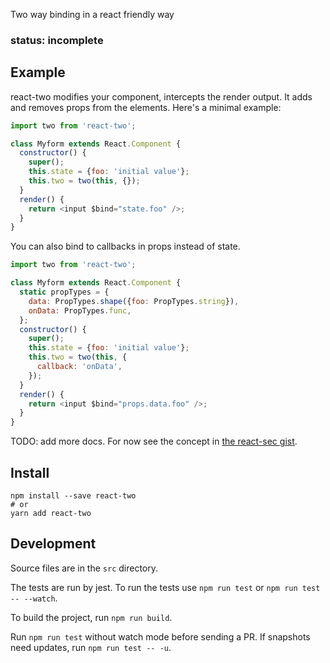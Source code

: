 
Two way binding in a react friendly way

### status: incomplete

## Example

react-two modifies your component, intercepts the render output. It adds and removes props
from the elements. Here's a minimal example:

```js
import two from 'react-two';

class Myform extends React.Component {
  constructor() {
    super();
    this.state = {foo: 'initial value'};
    this.two = two(this, {});
  }
  render() {
    return <input $bind="state.foo" />;
  }
}
```

You can also bind to callbacks in props instead of state.

```js
import two from 'react-two';

class Myform extends React.Component {
  static propTypes = {
    data: PropTypes.shape({foo: PropTypes.string}),
    onData: PropTypes.func,
  };
  constructor() {
    super();
    this.state = {foo: 'initial value'};
    this.two = two(this, {
      callback: 'onData',
    });
  }
  render() {
    return <input $bind="props.data.foo" />;
  }
}
```

TODO: add more docs. For now see the concept in [the react-sec gist][1].

[1]: https://gist.github.com/brigand/12795f3a1b8b75d6b15e23cf89e72e51#renderbind

## Install

```
npm install --save react-two
# or
yarn add react-two
```

## Development

Source files are in the `src` directory.

The tests are run by jest. To run the tests use `npm run test` or `npm run test -- --watch`.

To build the project, run `npm run build`. 

Run `npm run test` without watch mode before sending a PR. If snapshots need updates,
run `npm run test -- -u`.

